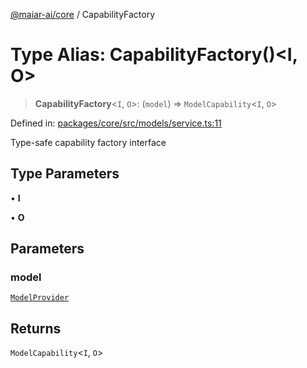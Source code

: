 [@maiar-ai/core](../index.md) / CapabilityFactory

# Type Alias: CapabilityFactory()\<I, O\>

> **CapabilityFactory**\<`I`, `O`\>: (`model`) => `ModelCapability`\<`I`, `O`\>

Defined in: [packages/core/src/models/service.ts:11](https://github.com/UraniumCorporation/maiar-ai/blob/main/packages/core/src/models/service.ts#L11)

Type-safe capability factory interface

## Type Parameters

• **I**

• **O**

## Parameters

### model

[`ModelProvider`](../interfaces/ModelProvider.md)

## Returns

`ModelCapability`\<`I`, `O`\>
